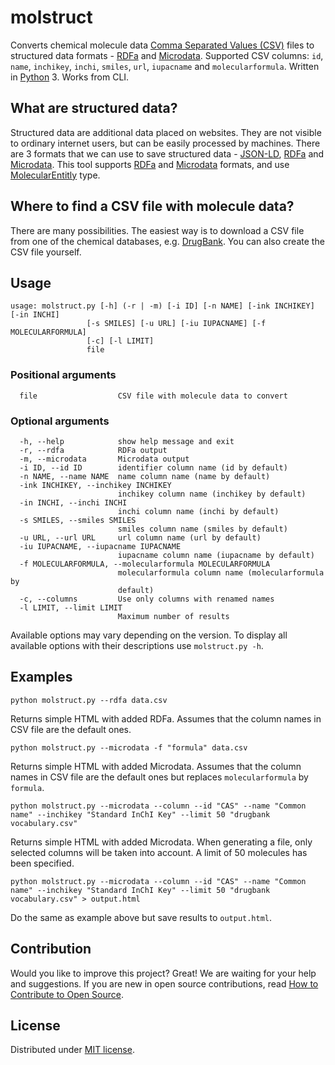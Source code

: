 # molstruct

Converts chemical molecule data [Comma Separated Values (CSV)](https://en.wikipedia.org/wiki/Comma-separated_values) files to structured data formats - [RDFa](http://rdfa.info/) and [Microdata](https://schema.org/docs/gs.html). Supported
CSV columns: `id`, `name`, `inchikey`, `inchi`, `smiles`, `url`, `iupacname` and `molecularformula`. Written in [Python](https://www.python.org/) 3. Works from CLI.

## What are structured data?
Structured data are additional data placed on websites. They are not visible to ordinary internet users, but can be easily processed by machines. There are 3 formats that we can use to save structured data - [JSON-LD](https://json-ld.org/), [RDFa](http://rdfa.info/) and [Microdata](https://www.w3.org/TR/microdata/). This tool supports [RDFa](http://rdfa.info/) and [Microdata](https://www.w3.org/TR/microdata/) formats, and use [MolecularEntitly](https://bioschemas.org/types/MolecularEntity/) type.

## Where to find a CSV file with molecule data?
There are many possibilities. The easiest way is to download a CSV file from one of the chemical databases, e.g. [DrugBank](https://www.drugbank.ca/releases/latest#open-data). You can also create the CSV file yourself.

## Usage

```shell
usage: molstruct.py [-h] (-r | -m) [-i ID] [-n NAME] [-ink INCHIKEY] [-in INCHI]
                 [-s SMILES] [-u URL] [-iu IUPACNAME] [-f MOLECULARFORMULA]
                 [-c] [-l LIMIT]
                 file
```

### Positional arguments

```shell
  file                  CSV file with molecule data to convert
```

### Optional arguments

```shell
  -h, --help            show help message and exit
  -r, --rdfa            RDFa output
  -m, --microdata       Microdata output
  -i ID, --id ID        identifier column name (id by default)
  -n NAME, --name NAME  name column name (name by default)
  -ink INCHIKEY, --inchikey INCHIKEY
                        inchikey column name (inchikey by default)
  -in INCHI, --inchi INCHI
                        inchi column name (inchi by default)
  -s SMILES, --smiles SMILES
                        smiles column name (smiles by default)
  -u URL, --url URL     url column name (url by default)
  -iu IUPACNAME, --iupacname IUPACNAME
                        iupacname column name (iupacname by default)
  -f MOLECULARFORMULA, --molecularformula MOLECULARFORMULA
                        molecularformula column name (molecularformula by
                        default)
  -c, --columns         Use only columns with renamed names
  -l LIMIT, --limit LIMIT
                        Maximum number of results
```

Available options may vary depending on the version. To display all available options with their descriptions use ``molstruct.py -h``.

## Examples
```shell
python molstruct.py --rdfa data.csv
```
Returns simple HTML with added RDFa. Assumes that the column names in CSV file are the default ones.

```shell
python molstruct.py --microdata -f "formula" data.csv
```
Returns simple HTML with added Microdata. Assumes that the column names in CSV file are the default ones but replaces `molecularformula` by `formula`.

```shell
python molstruct.py --microdata --column --id "CAS" --name "Common name" --inchikey "Standard InChI Key" --limit 50 "drugbank vocabulary.csv"
```

Returns simple HTML with added Microdata. When generating a file, only selected columns will be taken into account. A limit of 50 molecules has been specified.

```shell
python molstruct.py --microdata --column --id "CAS" --name "Common name" --inchikey "Standard InChI Key" --limit 50 "drugbank vocabulary.csv" > output.html
```

Do the same as example above but save results to `output.html`.

## Contribution

Would you like to improve this project? Great! We are waiting for your help and suggestions. If you are new in open source contributions, read [How to Contribute to Open Source](https://opensource.guide/how-to-contribute/).

## License

Distributed under [MIT license](https://github.com/lszeremeta/molstruct/blob/master/LICENSE).
